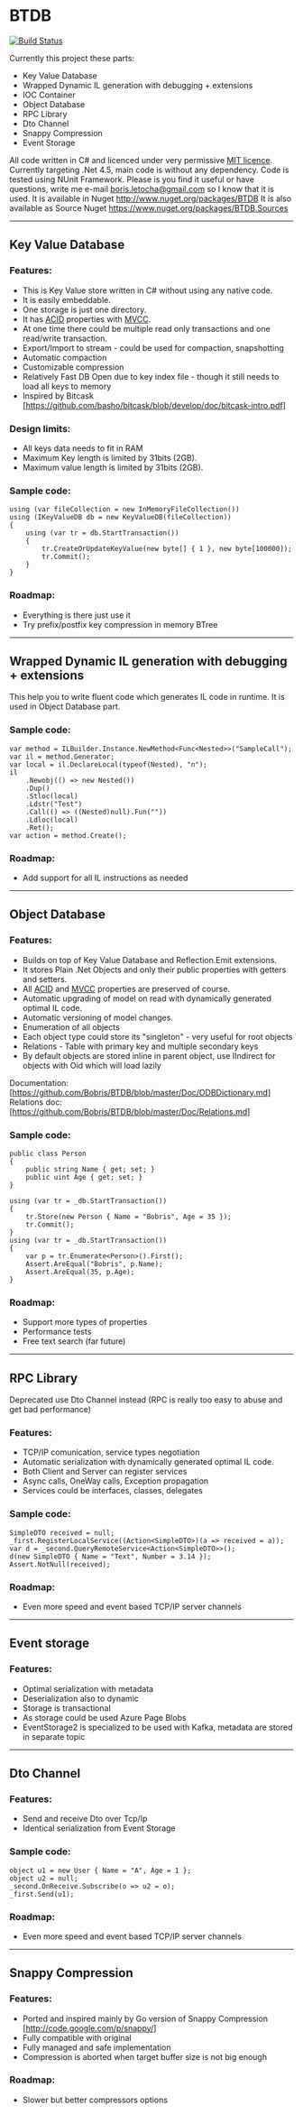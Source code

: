 # BTDB

[![Build Status](https://dev.azure.com/bletocha/bletocha/_apis/build/status/Bobris.BTDB)](https://dev.azure.com/bletocha/bletocha/_build/latest?definitionId=1)

Currently this project these parts:

* Key Value Database
* Wrapped Dynamic IL generation with debugging + extensions
* IOC Container
* Object Database
* RPC Library
* Dto Channel
* Snappy Compression
* Event Storage

All code written in C# and licenced under very permissive [MIT licence](http://www.opensource.org/licenses/mit-license.html). Currently targeting .Net 4.5, main code is without any dependency. Code is tested using NUnit Framework.
Please is you find it useful or have questions, write me e-mail <boris.letocha@gmail.com> so I know that it is used.
It is available in Nuget <http://www.nuget.org/packages/BTDB>
It is also available as Source Nuget <https://www.nuget.org/packages/BTDB.Sources>

---
## Key Value Database

### Features:

* This is Key Value store written in C# without using any native code.
* It is easily embeddable. 
* One storage is just one directory.
* It has [ACID] properties with [MVCC].
* At one time there could be multiple read only transactions and one read/write transaction.
* Export/Import to stream - could be used for compaction, snapshotting
* Automatic compaction
* Customizable compression
* Relatively Fast DB Open due to key index file - though it still needs to load all keys to memory
* Inspired by Bitcask [https://github.com/basho/bitcask/blob/develop/doc/bitcask-intro.pdf]

### Design limits:

* All keys data needs to fit in RAM
* Maximum Key length is limited by 31bits (2GB).
* Maximum value length is limited by 31bits (2GB).

### Sample code:

    using (var fileCollection = new InMemoryFileCollection())
    using (IKeyValueDB db = new KeyValueDB(fileCollection))
    {
        using (var tr = db.StartTransaction())
        {
            tr.CreateOrUpdateKeyValue(new byte[] { 1 }, new byte[100000]);
            tr.Commit();
        }
    }

### Roadmap:

* Everything is there just use it
* Try prefix/postfix key compression in memory BTree

---
## Wrapped Dynamic IL generation with debugging + extensions

This help you to write fluent code which generates IL code in runtime. It is used in Object Database part.

### Sample code:

    var method = ILBuilder.Instance.NewMethod<Func<Nested>>("SampleCall");
    var il = method.Generator;
    var local = il.DeclareLocal(typeof(Nested), "n");
    il
        .Newobj(() => new Nested())
        .Dup()
        .Stloc(local)
        .Ldstr("Test")
        .Call(() => ((Nested)null).Fun(""))
        .Ldloc(local)
        .Ret();
    var action = method.Create();

### Roadmap:

* Add support for all IL instructions as needed

---
## Object Database

### Features:

* Builds on top of Key Value Database and Reflection.Emit extensions.
* It stores Plain .Net Objects and only their public properties with getters and setters.
* All [ACID] and [MVCC] properties are preserved of course.
* Automatic upgrading of model on read with dynamically generated optimal IL code.
* Automatic versioning of model changes.
* Enumeration of all objects
* Each object type could store its "singleton" - very useful for root objects
* Relations - Table with primary key and multiple secondary keys
* By default objects are stored inline in parent object, use IIndirect for objects with Oid which will load lazily 

Documentation: [https://github.com/Bobris/BTDB/blob/master/Doc/ODBDictionary.md]
Relations doc: [https://github.com/Bobris/BTDB/blob/master/Doc/Relations.md]

### Sample code:

    public class Person
    {
        public string Name { get; set; }
        public uint Age { get; set; }
    }

    using (var tr = _db.StartTransaction())
    {
        tr.Store(new Person { Name = "Bobris", Age = 35 });
        tr.Commit();
    }
    using (var tr = _db.StartTransaction())
    {
        var p = tr.Enumerate<Person>().First();
        Assert.AreEqual("Bobris", p.Name);
        Assert.AreEqual(35, p.Age);
    }

### Roadmap:

* Support more types of properties
* Performance tests
* Free text search (far future)

---
## RPC Library

Deprecated use Dto Channel instead (RPC is really too easy to abuse and get bad performance)

### Features:

* TCP/IP comunication, service types negotiation
* Automatic serialization with dynamically generated optimal IL code.
* Both Client and Server can register services
* Async calls, OneWay calls, Exception propagation
* Services could be interfaces, classes, delegates

### Sample code:

    SimpleDTO received = null;
    _first.RegisterLocalService((Action<SimpleDTO>)(a => received = a));
    var d = _second.QueryRemoteService<Action<SimpleDTO>>();
    d(new SimpleDTO { Name = "Text", Number = 3.14 });
    Assert.NotNull(received);

### Roadmap:

* Even more speed and event based TCP/IP server channels

---
## Event storage

### Features:

* Optimal serialization with metadata
* Deserialization also to dynamic
* Storage is transactional
* As storage could be used Azure Page Blobs
* EventStorage2 is specialized to be used with Kafka, metadata are stored in separate topic

---
## Dto Channel

### Features:

* Send and receive Dto over Tcp/Ip
* Identical serialization from Event Storage

### Sample code:

    object u1 = new User { Name = "A", Age = 1 };
    object u2 = null;
    _second.OnReceive.Subscribe(o => u2 = o);
    _first.Send(u1);

### Roadmap:

* Even more speed and event based TCP/IP server channels

---
## Snappy Compression

### Features:

* Ported and inspired mainly by Go version of Snappy Compression [http://code.google.com/p/snappy/]
* Fully compatible with original
* Fully managed and safe implementation
* Compression is aborted when target buffer size is not big enough

### Roadmap:

* Slower but better compressors options

[ACID]:http://en.wikipedia.org/wiki/ACID
[MVCC]:http://en.wikipedia.org/wiki/Multiversion_concurrency_control
